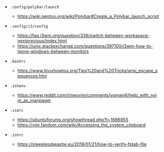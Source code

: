 * `.config/polybar/launch`

    * https://wiki.gentoo.org/wiki/Polybar#Create_a_Polybar_launch_script

* `.config/i3/config`

    * https://faq.i3wm.org/question/339/switch-between-workspace-nextprevious/index.html
    * https://unix.stackexchange.com/questions/397100/i3wm-how-to-move-windows-between-monitors

* `.bashrc`

    * https://www.linuxhowtos.org/Tips%20and%20Tricks/ansi_escape_sequences.htm

* `.zshenv`

    * https://www.reddit.com/r/neovim/comments/vsmwn6/help_with_nvim_as_manpager

* `.vimrc`

    * https://ubuntuforums.org/showthread.php?t=1686955
    * https://vim.fandom.com/wiki/Accessing_the_system_clipboard

* `.zshrc`

    * https://sleeplessbeastie.eu/2019/01/21/how-to-verify-fstab-file
